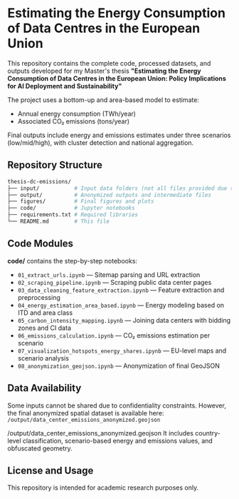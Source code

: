 # Estimating the Energy Consumption of Data Centres in the European Union

This repository contains the complete code, processed datasets, and outputs developed for my Master's thesis **"Estimating the Energy Consumption of Data Centres in the European Union: Policy Implications for AI Deployment and Sustainability"**

The project uses a bottom-up and area-based model to estimate:
- Annual energy consumption (TWh/year)
- Associated CO₂ emissions (tons/year)

Final outputs include energy and emissions estimates under three scenarios (low/mid/high), with cluster detection and national aggregation.

## Repository Structure

```bash
thesis-dc-emissions/
├── input/           # Input data folders (not all files provided due to confidentiality)
├── output/          # Anonymized outputs and intermediate files
├── figures/         # Final figures and plots
├── code/            # Jupyter notebooks 
├── requirements.txt # Required libraries
└── README.md        # This file
```

## Code Modules

**code/** contains the step-by-step notebooks:

- `01_extract_urls.ipynb` — Sitemap parsing and URL extraction
- `02_scraping_pipeline.ipynb` — Scraping public data center pages
- `03_data_cleaning_feature_extraction.ipynb` — Feature extraction and preprocessing
- `04_energy_estimation_area_based.ipynb` — Energy modeling based on ITD and area class
- `05_carbon_intensity_mapping.ipynb` — Joining data centers with bidding zones and CI data
- `06_emissions_calculation.ipynb` — CO₂ emissions estimation per scenario
- `07_visualization_hotspots_energy_shares.ipynb` — EU-level maps and scenario analysis
- `08_anonymization_geojson.ipynb` — Anonymization of final GeoJSON

## Data Availability

Some inputs cannot be shared due to confidentiality constraints. However, the final anonymized spatial dataset is available here: `/output/data_center_emissions_anonymized.geojson`

/output/data_center_emissions_anonymized.geojson
It includes country-level classification, scenario-based energy and emissions values, and obfuscated geometry.

##  License and Usage

This repository is intended for academic research purposes only.
